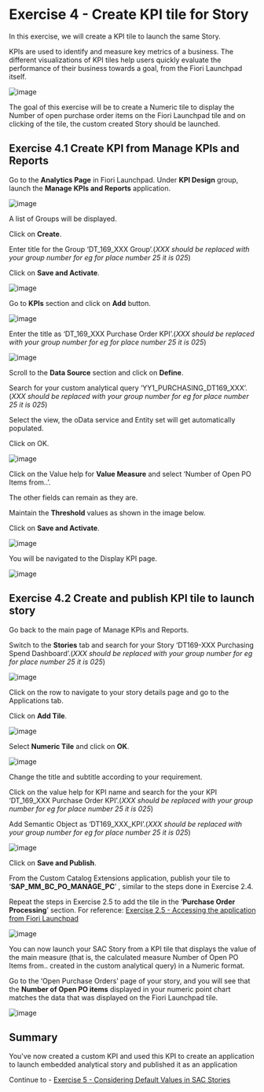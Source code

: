 # Exercise 4 - Create KPI tile for Story

In this exercise, we will create a KPI tile to launch the same Story.  

KPIs are used to identify and measure key metrics of a business. The different visualizations of KPI tiles help users quickly evaluate the performance of their business towards a goal, from the Fiori Launchpad itself.

![image](https://github.com/SAP-samples/teched2023-DT169/assets/145970887/2b361e60-7bcd-46ae-897d-d4e2c52887fe)

The goal of this exercise will be to create a Numeric tile to display the Number of open purchase order items on the Fiori Launchpad tile and on clicking of the tile, the custom created Story should be launched.

## Exercise 4.1 Create KPI from Manage KPIs and Reports

Go to the **Analytics Page** in Fiori Launchpad.
Under **KPI Design** group, launch the **Manage KPIs and Reports** application. 

![image](https://github.com/SAP-samples/teched2023-DT169/assets/145970887/c739e266-c8d0-44e8-af7c-bc49ed9fe1a8)

A list of Groups will be displayed.

Click on **Create**.

Enter title for the Group ‘DT_169_XXX Group’.(_XXX should be replaced with your group number for eg for place number 25 it is 025_)

Click on **Save and Activate**. 

![image](https://github.com/SAP-samples/teched2023-DT169/assets/145970887/04540932-660c-4ec7-a9f4-68fae2166897)


Go to **KPIs** section and click on **Add** button. 

![image](https://github.com/SAP-samples/teched2023-DT169/assets/145970887/add51599-23f4-4b08-a454-6ca5aaa2a657)

Enter the title as ‘DT_169_XXX Purchase Order KPI’.(_XXX should be replaced with your group number for eg for place number 25 it is 025_)


![image](https://github.com/SAP-samples/teched2023-DT169/assets/145970887/c009cb3f-288c-420b-ac90-c88bb6b7e2a1)

Scroll to the **Data Source** section and click on **Define**. 

Search for your custom analytical query ‘YY1_PURCHASING_DT169_XXX’.(_XXX should be replaced with your group number for eg for place number 25 it is 025_)

Select the view, the oData service and Entity set will get automatically populated.

Click on OK. 

![image](https://github.com/SAP-samples/teched2023-DT169/assets/145970887/aebafd4f-032b-436f-b89c-a737e065e980)

Click on the Value help for **Value Measure** and select ‘Number of Open PO Items from..’.

The other fields can remain as they are. 

Maintain the **Threshold** values as shown in the image below. 

Click on **Save and Activate**. 

![image](https://github.com/SAP-samples/teched2023-DT169/assets/145970887/4a5bcb20-333a-4388-91e7-168ea321974f)

You will be navigated to the Display KPI page. 

![image](https://github.com/SAP-samples/teched2023-DT169/assets/145970887/bc8adc8f-3f59-4e3c-9451-bd42c5770af2)

## Exercise 4.2 Create and publish KPI tile to launch story 

Go back to the main page of Manage KPIs and Reports. 

Switch to the **Stories** tab and search for your Story ‘DT169-XXX Purchasing Spend Dashboard’.(_XXX should be replaced with your group number for eg for place number 25 it is 025_)

![image](https://github.com/SAP-samples/teched2023-DT169/assets/145970887/68b18a20-be73-401f-b024-ad1877c131f2)

Click on the row to navigate to your story details page and go to the Applications tab.

Click on **Add Tile**.

![image](https://github.com/SAP-samples/teched2023-DT169/assets/145970887/fa6947c2-f961-4d9e-9b95-dd91f34db290)

Select **Numeric Tile** and click on **OK**.

![image](https://github.com/SAP-samples/teched2023-DT169/assets/145970887/a24b65b0-2011-4f03-b4dc-acba94dc2ba5)

Change the title and subtitle according to your requirement. 

Click on the value help for KPI name and search for the your KPI ‘DT_169_XXX Purchase Order KPI’.(_XXX should be replaced with your group number for eg for place number 25 it is 025_)

Add Semantic Object as ‘DT169_XXX_KPI’.(_XXX should be replaced with your group number for eg for place number 25 it is 025_)

![image](https://github.com/SAP-samples/teched2023-DT169/assets/145970887/5beaaad8-2b59-4fdd-8d05-5b4031cc023f)

Click on **Save and Publish**. 

From the Custom Catalog Extensions application, publish your tile to ‘**SAP_MM_BC_PO_MANAGE_PC**’ , similar to the steps done in Exercise 2.4.

Repeat the steps in Exercise 2.5 to add the tile in the ‘**Purchase Order Processing**’ section. For reference: [Exercise 2.5 -  Accessing the application from Fiori Launchpad ](../ex2/README.md#exercise-25-accessing-the-application-from-fiori-launchpad)

![image](https://github.com/SAP-samples/teched2023-DT169/assets/145970887/b531df1f-24eb-447a-8703-7b6282035e62)

You can now launch your SAC Story from a KPI tile that displays the value of the main measure (that is, the calculated measure Number of Open PO Items from.. created in the custom analytical query) in a Numeric format. 

Go to the ‘Open Purchase Orders’ page of your story, and you will see that the **Number of Open PO items** displayed in your numeric point chart matches the data that was displayed on the Fiori Launchpad tile.


![image](https://github.com/SAP-samples/teched2023-DT169/assets/145970887/8fa0ef91-aa7f-46d4-9f43-ab51b92aba29)



## Summary

You've now created a custom KPI and used this KPI to create an application to launch embedded analytical story and published it as an application

Continue to - [Exercise 5 - Considering Default Values in SAC Stories ](../ex5/README.md)


